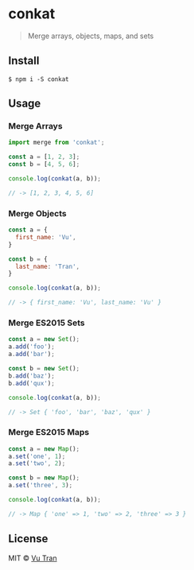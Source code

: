 # conkat

> Merge arrays, objects, maps, and sets

## Install

```
$ npm i -S conkat
```

## Usage

### Merge Arrays

```js
import merge from 'conkat';

const a = [1, 2, 3];
const b = [4, 5, 6];

console.log(conkat(a, b));

// -> [1, 2, 3, 4, 5, 6]
```

### Merge Objects

```js
const a = {
  first_name: 'Vu',
}

const b = {
  last_name: 'Tran',
}

console.log(conkat(a, b));

// -> { first_name: 'Vu', last_name: 'Vu' }
```

### Merge ES2015 Sets

```js
const a = new Set();
a.add('foo');
a.add('bar');

const b = new Set();
b.add('baz');
b.add('qux');

console.log(conkat(a, b));

// -> Set { 'foo', 'bar', 'baz', 'qux' }
```

### Merge ES2015 Maps

```js
const a = new Map();
a.set('one', 1);
a.set('two', 2);

const b = new Map();
a.set('three', 3);

console.log(conkat(a, b));

// -> Map { 'one' => 1, 'two' => 2, 'three' => 3 }
```

## License

MIT © [Vu Tran](https://github.com/vutran/conkat)
